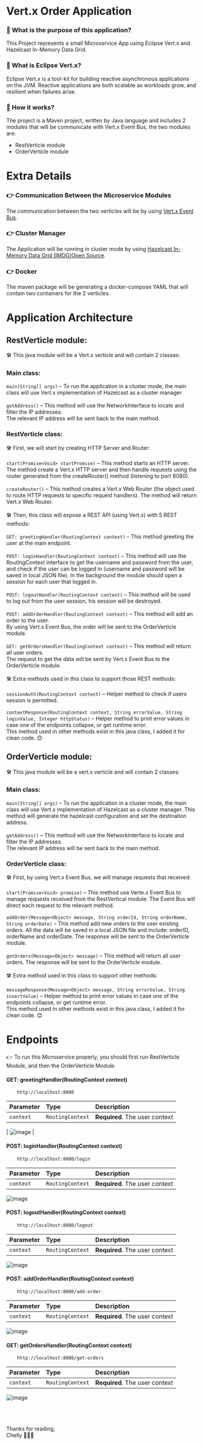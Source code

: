 
# Vert.x Order Application

### 🤔 What is the purpose of this application?
This Project represents a small Microservice App using Eclipse Vert.x and Hazelcast In-Memory Data Grid.
### 💬 What is Eclipse Vert.x?
Eclipse Vert.x is a tool-kit for building reactive asynchronous applications on the JVM.
Reactive applications are both scalable as workloads grow, and resilient when failures arise.
### 💬 How it works?
The project is a Maven project, written by Java language and includes 2 modules that will be communicate with Vert.x Event Bus, the two modules are:
 - RestVerticle module
 - OrderVerticle module

# Extra Details

### 👉 Communication Between the Microservice Modules
The communication between the two verticles will be by using [Vert.x Event Bus](https://vertx.io/).
### 👉 Cluster Manager
The Application will be running in cluster mode by using [Hazelcast In-Memory Data Grid (IMDG)Open Source](https://hazelcast.com/).
### 👉 Docker
The maven package will be generating a docker-compose YAML that will contain two containers for the 2 verticles.

# Application Architecture

## RestVerticle module:
🛠 This java module will be a Vert.x verticle and will contain 2 classes:<br/>
### Main class:
`main(String[] args)` – To run the application in a cluster mode, the main class will use Vert.x implementation of Hazelcast as a cluster manager <br/><br/>
`getAddress()` – This method will use the NetworkInterface to locate and filter the IP addresses.<br/>
The relevant IP address will be sent back to the main method.<br/>
### RestVerticle class:
🛠 First, we will start by creating HTTP Server and Router:<br/><br/>
`start(Promise<Void> startPromise)` – This method starts an HTTP server.
The method create a Vert.x HTTP server and then handle requests using the router generated from the createRouter() method (listening to port 8080).<br/><br/>
`createRouter()` – This method creates a Vert.x Web Router (the object used to route HTTP requests to specific request handlers). The method will return Vert.x Web Router.<br/><br/>
🛠 Then, this class will expose a REST API (using Vert.x) with 5 REST methods:<br/><br/>
`GET: greetingHandler(RoutingContext context)` – This method greeting the user at the main endpoint.<br/><br/>
`POST: loginHandler(RoutingContext context)` – This method will use the RoutingContext interface to get the username and password from the user, and check if the user can be logged in (username and password will be saved in local JSON file). In the background the module should open a session for each user that logged in.<br/><br/>
`POST: logoutHandler(RoutingContext context)` – This method will be used to log out from the user session, his session will be destroyed.<br/><br/>
`POST: addOrderHandler(RoutingContext context)` – This method will add an order to the user.<br/>
By using Vert.x Event Bus, the order will be sent to the OrderVerticle module.<br/><br/>
`GET: getOrdersHandler(RoutingContext context)` – This method will return all user orders.<br/>
The request to get the data will be sent by Vert.x Event Bus to the OrderVerticle module.<br/><br/>
🛠 Extra methods used in this class to support those REST methods:<br/><br/>
`sessionAuth(RoutingContext context)` – Helper method to check if users session is permitted. <br/><br/>
`contextResponse(RoutingContext context, String errorValue, String loginValue, Integer httpStatus)` – Helper method to print error values in case one of the endpoints collapse, or get runtime error.<br/>
This method used in other methods exist in this java class, I added it for clean code. 😊

## OrderVerticle module:
🛠 This java module will be a vert.x verticle and will contain 2 classes:
### Main class:
`main(String[] args)` – To run the application in a cluster mode, the main class will use Vert.x implementation of Hazelcast as a cluster manager. This method will generate the hazelcast configuration and set the destination address.<br/><br/>
`getAddress()` – This method will use the NetworkInterface to locate and filter the IP addresses.<br/>
The relevant IP address will be sent back to the main method.
### OrderVerticle class:
🛠 First, by using Vert.x Event Bus, we will manage requests that received:<br/><br/>
`start(Promise<Void> promise)` – This method use Verte.x Event Bus to manage requests received from the RestVertical module. The Event Bus will direct each request to the relevant method.<br/><br/>
`addOrder(Message<Object> message, String orderId, String orderName, String orderDate)` – This method add new orders to the user existing orders. All the data will be saved in a local JSON file and include: orderID, orderName and orderDate. The response will be sent to the OrderVerticle module.<br/><br/>
`getOrders(Message<Object> message)` – This method will return all user orders.
The response will be sent to the OrderVerticle module.<br/><br/>
🛠 Extra method used in this class to support other methods:<br/><br/>
`messageResponse(Message<Object> message, String errorValue, String insertValue)` –  Helper method to print error values in case one of the endpoints collapse, or get runtime error.<br/>
This method used in other methods exist in this java class, I added it for clean code. 😊


# Endpoints
👉 To run this Microservice properly, you should first run RestVerticle Module, and then the OrderVerticle Module.
#### GET: greetingHandler(RoutingContext context)
```http
  	http://localhost:8080
```
| Parameter | Type     | Description                |
| :-------- | :------- | :------------------------- |
| `context` | `RoutingContext` | **Required**. The user context |

| ![image](https://user-images.githubusercontent.com/60425986/229527473-11857d22-231e-4779-8919-4d91a58970a6.png) |
#### POST: loginHandler(RoutingContext context)
```http
  	http://localhost:8080/login
```
| Parameter | Type     | Description                |
| :-------- | :------- | :------------------------- |
| `context` | `RoutingContext` | **Required**. The user context |

![image](https://user-images.githubusercontent.com/60425986/229525638-a08446d6-fca6-4ad4-a433-b209cd5420b5.png)
#### POST: logoutHandler(RoutingContext context)
```http
  	http://localhost:8080/logout
```
| Parameter | Type     | Description                |
| :-------- | :------- | :------------------------- |
| `context` | `RoutingContext` | **Required**. The user context |

![image](https://user-images.githubusercontent.com/60425986/229525701-df045808-6012-426b-929f-8c981372d0d6.png)

#### POST: addOrderHandler(RoutingContext context)
```http
  	http://localhost:8080/add-order
```
| Parameter | Type     | Description                |
| :-------- | :------- | :------------------------- |
| `context` | `RoutingContext` | **Required**. The user context |

![image](https://user-images.githubusercontent.com/60425986/229525766-db8206d2-34cb-46b1-bc70-5f6d34896af9.png)
#### GET: getOrdersHandler(RoutingContext context)
```http
  	http://localhost:8080/get-orders
```
| Parameter | Type     | Description                |
| :-------- | :------- | :------------------------- |
| `context` | `RoutingContext` | **Required**. The user context |

![image](https://user-images.githubusercontent.com/60425986/229525797-a11eb97a-6b43-402b-a921-ec1fc27fde02.png)

<br/><br/><br/>
Thanks for reading,
<br/>
Chelly 👩🏻‍💻
